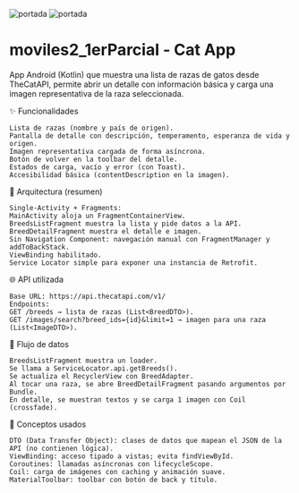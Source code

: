 ![portada](https://github.com/user-attachments/assets/d266fa5f-ebde-4cde-9a2a-444f0d59a766)
![portada](https://github.com/user-attachments/assets/d2901f79-0693-42ad-a8d6-319c3a31d911)

# moviles2_1erParcial - Cat App

App Android (Kotlin) que muestra una lista de razas de gatos desde TheCatAPI, permite abrir un detalle con información básica y carga una imagen representativa de la raza seleccionada.

✨ Funcionalidades
```
Lista de razas (nombre y país de origen).
Pantalla de detalle con descripción, temperamento, esperanza de vida y origen.
Imagen representativa cargada de forma asíncrona.
Botón de volver en la toolbar del detalle.
Estados de carga, vacío y error (con Toast).
Accesibilidad básica (contentDescription en la imagen).
```

🧱 Arquitectura (resumen)
```
Single-Activity + Fragments:
MainActivity aloja un FragmentContainerView.
BreedsListFragment muestra la lista y pide datos a la API.
BreedDetailFragment muestra el detalle e imagen.
Sin Navigation Component: navegación manual con FragmentManager y addToBackStack.
ViewBinding habilitado.
Service Locator simple para exponer una instancia de Retrofit.
```

🌐 API utilizada
```
Base URL: https://api.thecatapi.com/v1/
Endpoints:
GET /breeds → lista de razas (List<BreedDTO>).
GET /images/search?breed_ids={id}&limit=1 → imagen para una raza (List<ImageDTO>).
```

🔄 Flujo de datos
```
BreedsListFragment muestra un loader.
Se llama a ServiceLocator.api.getBreeds().
Se actualiza el RecyclerView con BreedAdapter.
Al tocar una raza, se abre BreedDetailFragment pasando argumentos por Bundle.
En detalle, se muestran textos y se carga 1 imagen con Coil (crossfade).
```

🧠 Conceptos usados
```
DTO (Data Transfer Object): clases de datos que mapean el JSON de la API (no contienen lógica).
ViewBinding: acceso tipado a vistas; evita findViewById.
Coroutines: llamadas asíncronas con lifecycleScope.
Coil: carga de imágenes con caching y animación suave.
MaterialToolbar: toolbar con botón de back y título.
```


